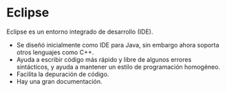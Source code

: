 # Eclipse

Eclipse es un entorno integrado de desarrollo (IDE).
* Se diseñó inicialmente como IDE para Java, sin embargo ahora soporta otros lenguajes como C++.
* Ayuda a escribir código más rápido y libre de algunos errores sintácticos, y ayuda a mantener un estilo de programación homogéneo.
* Facilita la depuración de código.
* Hay una gran documentación.
